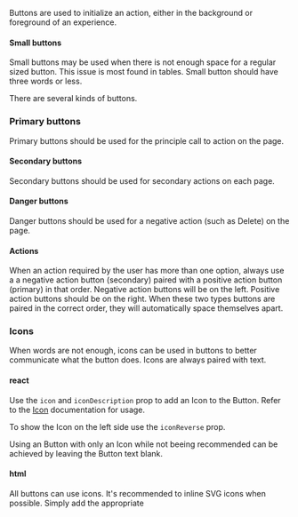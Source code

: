 Buttons are used to initialize an action, either in the background or
foreground of an experience.

#### Small buttons

Small buttons may be used when there is not enough space for a
regular sized button. This issue is most found in tables. Small button should have three words
or less.

There are several kinds of buttons.

### Primary buttons

Primary buttons should be used for the principle call to action
on the page.

#### Secondary buttons

Secondary buttons should be used for secondary actions on each page.

#### Danger buttons

Danger buttons should be used for a negative action (such as Delete) on the page.

#### Actions
  
When an action required by the user has more than one option, always use a a negative action button (secondary) paired with a positive action button (primary) in that order. Negative action buttons will be on the left. Positive action buttons should be on the right. When these two types buttons are paired in the correct order, they will automatically space themselves apart.

### Icons

When words are not enough, icons can be used in buttons to better communicate what the button does. Icons are
always paired with text.

#### react

Use the `icon` and `iconDescription` prop to add an Icon to the Button. Refer to the [Icon](?selectedKind=Icon) documentation for usage.

To show the Icon on the left side use the `iconReverse` prop.

Using an Button with only an Icon while not beeing recommended can be achieved by leaving the Button text blank.

#### html

All buttons can use icons. It's recommended to inline SVG icons when possible. Simply add the appropriate <svg> to the button HTML with the wfp--btn__icon class. You can also include <title> for better accessibility to describe what the button does.
